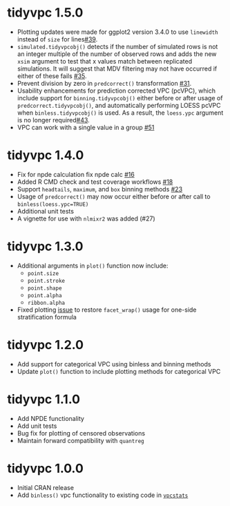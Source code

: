 # tidyvpc 1.5.0
* Plotting updates were made for ggplot2 version 3.4.0 to use `linewidth` instead of `size` for lines[#39](https://github.com/certara/tidyvpc/issues/39).
* `simulated.tidyvpcobj()` detects if the number of simulated rows is not an integer multiple of the number of observed rows and adds the new `xsim` argument to test that x values match between replicated simulations.  It will suggest that MDV filtering may not have occurred if either of these fails [#35](https://github.com/certara/tidyvpc/issues/35).
* Prevent division by zero in `predcorrect()` transformation [#31](https://github.com/certara/tidyvpc/issues/31).
* Usability enhancements for prediction corrected VPC (pcVPC), which include support for `binning.tidyvpcobj()` either before or after usage of `predcorrect.tidyvpcobj()`, and automatically performing LOESS pcVPC when `binless.tidyvpcobj()` is used. As a result, the `loess.ypc` argument is no longer required[#43](https://github.com/certara/tidyvpc/issues/43).
* VPC can work with a single value in a group [#51](https://github.com/certara/tidyvpc/issues/51)

# tidyvpc 1.4.0
* Fix for npde calculation fix npde calc [#16](https://github.com/certara/tidyvpc/pull/16)
* Added R CMD check and test coverage workflows [#18](https://github.com/certara/tidyvpc/pull/18)
* Support `headtails`, `maximum`, and `box` binning methods [#23](https://github.com/certara/tidyvpc/pull/23)
* Usage of `predcorrect()` may now occur either before or after call to `binless(loess.ypc=TRUE)`
* Additional unit tests
* A vignette for use with `nlmixr2` was added (#27)

# tidyvpc 1.3.0
* Additional arguments in `plot()` function now include:
  - `point.size`
  - `point.stroke`
  - `point.shape`
  - `point.alpha`
  - `ribbon.alpha`
* Fixed plotting [issue](https://github.com/certara/tidyvpc/issues/11) to restore `facet_wrap()` usage for one-side stratification formula

# tidyvpc 1.2.0
* Add support for categorical VPC using binless and binning methods
* Update `plot()` function to include plotting methods for categorical VPC

# tidyvpc 1.1.0
* Add NPDE functionality
* Add unit tests
* Bug fix for plotting of censored observations
* Maintain forward compatibility with `quantreg`

# tidyvpc 1.0.0
* Initial CRAN release
* Add `binless()` vpc functionality to existing code in [`vpcstats`](https://github.com/benjaminrich/vpcstats)
